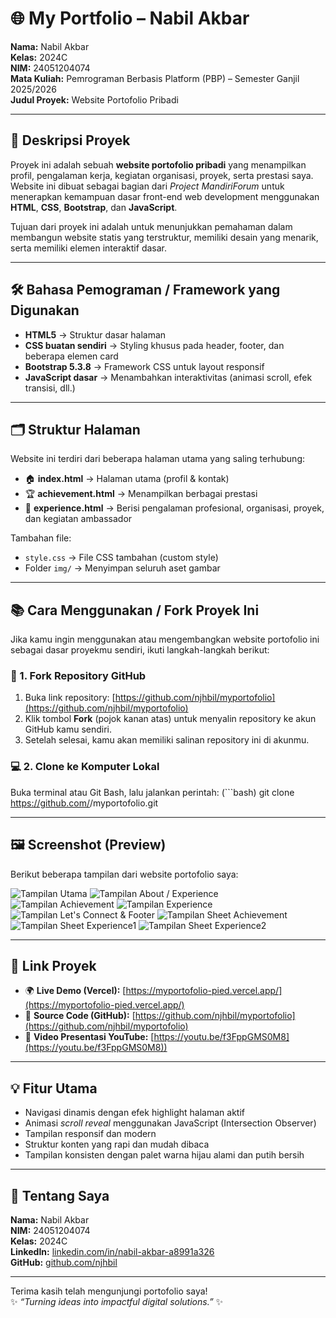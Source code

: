 # 🌐 My Portfolio – Nabil Akbar  
**Nama:** Nabil Akbar  
**Kelas:** 2024C  
**NIM:** 24051204074  
**Mata Kuliah:** Pemrograman Berbasis Platform (PBP) – Semester Ganjil 2025/2026  
**Judul Proyek:** Website Portofolio Pribadi  

---

## 📖 Deskripsi Proyek  
Proyek ini adalah sebuah **website portofolio pribadi** yang menampilkan profil, pengalaman kerja, kegiatan organisasi, proyek, serta prestasi saya.  
Website ini dibuat sebagai bagian dari *Project MandiriForum* untuk menerapkan kemampuan dasar front-end web development menggunakan **HTML**, **CSS**, **Bootstrap**, dan **JavaScript**.  

Tujuan dari proyek ini adalah untuk menunjukkan pemahaman dalam membangun website statis yang terstruktur, memiliki desain yang menarik, serta memiliki elemen interaktif dasar.  

---

## 🛠️ Bahasa Pemograman / Framework yang Digunakan  
- **HTML5** → Struktur dasar halaman  
- **CSS buatan sendiri** → Styling khusus pada header, footer, dan beberapa elemen card  
- **Bootstrap 5.3.8** → Framework CSS untuk layout responsif  
- **JavaScript dasar** → Menambahkan interaktivitas (animasi scroll, efek transisi, dll.)  

---

## 🗂️ Struktur Halaman  
Website ini terdiri dari beberapa halaman utama yang saling terhubung:  
- 🏠 **index.html** → Halaman utama (profil & kontak)  
- 🏆 **achievement.html** → Menampilkan berbagai prestasi  
- 💼 **experience.html** → Berisi pengalaman profesional, organisasi, proyek, dan kegiatan ambassador  

Tambahan file:  
- `style.css` → File CSS tambahan (custom style)  
- Folder `img/` → Menyimpan seluruh aset gambar  

---
## 📚 Cara Menggunakan / Fork Proyek Ini  

Jika kamu ingin menggunakan atau mengembangkan website portofolio ini sebagai dasar proyekmu sendiri, ikuti langkah-langkah berikut:  

### 🔁 1. **Fork Repository GitHub**
1. Buka link repository: [https://github.com/njhbil/myportofolio](https://github.com/njhbil/myportofolio)  
2. Klik tombol **Fork** (pojok kanan atas) untuk menyalin repository ke akun GitHub kamu sendiri.  
3. Setelah selesai, kamu akan memiliki salinan repository ini di akunmu.  

### 💻 2. **Clone ke Komputer Lokal**
Buka terminal atau Git Bash, lalu jalankan perintah:
(```bash)
git clone https://github.com/<username-kamu>/myportofolio.git

---
## 🖼️ Screenshot (Preview)

Berikut beberapa tampilan dari website portofolio saya:

![Tampilan Utama](img/sc1.png)
![Tampilan About / Experience](img/sc2.png)  
![Tampilan Achievement](img/sc3.png)
![Tampilan Experience](img/sc4.png)
![Tampilan Let's Connect & Footer](img/sc5.png)
![Tampilan Sheet Achievement](img/sc6.png)
![Tampilan Sheet Experience1](img/sc7.png)
![Tampilan Sheet Experience2](img/sc8.png)

---

## 🔗 Link Proyek  
- 🌍 **Live Demo (Vercel):** [https://myportofolio-pied.vercel.app/](https://myportofolio-pied.vercel.app/)  
- 📁 **Source Code (GitHub):** [https://github.com/njhbil/myportofolio](https://github.com/njhbil/myportofolio)  
- 🎥 **Video Presentasi YouTube:** [https://youtu.be/f3FppGMS0M8](https://youtu.be/f3FppGMS0M8))  

---

## 💡 Fitur Utama  
- Navigasi dinamis dengan efek highlight halaman aktif  
- Animasi *scroll reveal* menggunakan JavaScript (Intersection Observer)  
- Tampilan responsif dan modern  
- Struktur konten yang rapi dan mudah dibaca  
- Tampilan konsisten dengan palet warna hijau alami dan putih bersih  

---

## 👤 Tentang Saya  
**Nama:** Nabil Akbar  
**NIM:** 24051204074  
**Kelas:** 2024C  
**LinkedIn:** [linkedin.com/in/nabil-akbar-a8991a326](https://www.linkedin.com/in/nabil-akbar-a8991a326/)  
**GitHub:** [github.com/njhbil](https://github.com/njhbil)  

---

Terima kasih telah mengunjungi portofolio saya!  
✨ *“Turning ideas into impactful digital solutions.”* ✨
